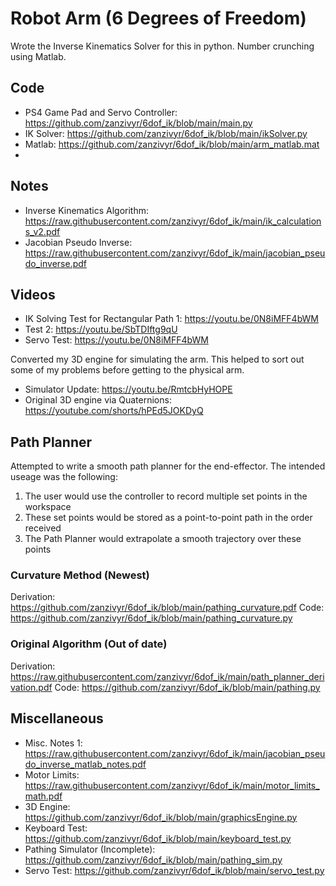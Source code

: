 # Robot Arm (6 Degrees of Freedom)

Wrote the Inverse Kinematics Solver for this in python. Number crunching using Matlab.
## Code
 - PS4 Game Pad and Servo Controller: https://github.com/zanzivyr/6dof_ik/blob/main/main.py
 - IK Solver: https://github.com/zanzivyr/6dof_ik/blob/main/ikSolver.py
 - Matlab: https://github.com/zanzivyr/6dof_ik/blob/main/arm_matlab.mat
 - 
## Notes
 - Inverse Kinematics Algorithm: https://raw.githubusercontent.com/zanzivyr/6dof_ik/main/ik_calculations_v2.pdf
 - Jacobian Pseudo Inverse: https://raw.githubusercontent.com/zanzivyr/6dof_ik/main/jacobian_pseudo_inverse.pdf
## Videos
 - IK Solving Test for Rectangular Path 1: https://youtu.be/0N8iMFF4bWM
 - Test 2: https://youtu.be/SbTDIftg9qU
 - Servo Test: https://youtu.be/0N8iMFF4bWM

Converted my 3D engine for simulating the arm. This helped to sort out some of my problems before getting to the physical arm.
- Simulator Update: https://youtu.be/RmtcbHyHOPE
- Original 3D engine via Quaternions: https://youtube.com/shorts/hPEd5JOKDyQ

## Path Planner
Attempted to write a smooth path planner for the end-effector. The intended useage was the following:
1) The user would use the controller to record multiple set points in the workspace
2) These set points would be stored as a point-to-point path in the order received
3) The Path Planner would extrapolate a smooth trajectory over these points

### Curvature Method (Newest)
Derivation: https://github.com/zanzivyr/6dof_ik/blob/main/pathing_curvature.pdf
Code: https://github.com/zanzivyr/6dof_ik/blob/main/pathing_curvature.py

### Original Algorithm (Out of date)
Derivation: https://raw.githubusercontent.com/zanzivyr/6dof_ik/main/path_planner_derivation.pdf
Code: https://github.com/zanzivyr/6dof_ik/blob/main/pathing.py

## Miscellaneous
- Misc. Notes 1: https://raw.githubusercontent.com/zanzivyr/6dof_ik/main/jacobian_pseudo_inverse_matlab_notes.pdf
- Motor Limits: https://raw.githubusercontent.com/zanzivyr/6dof_ik/main/motor_limits_math.pdf
- 3D Engine: https://github.com/zanzivyr/6dof_ik/blob/main/graphicsEngine.py
- Keyboard Test: https://github.com/zanzivyr/6dof_ik/blob/main/keyboard_test.py
- Pathing Simulator (Incomplete): https://github.com/zanzivyr/6dof_ik/blob/main/pathing_sim.py
- Servo Test: https://github.com/zanzivyr/6dof_ik/blob/main/servo_test.py
